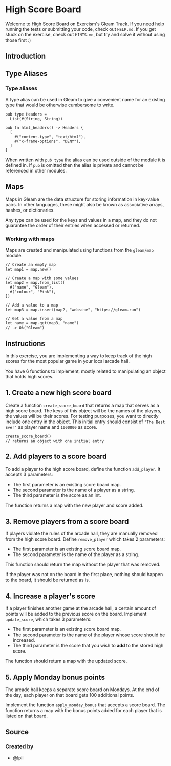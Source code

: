 # High Score Board

Welcome to High Score Board on Exercism's Gleam Track.
If you need help running the tests or submitting your code, check out `HELP.md`.
If you get stuck on the exercise, check out `HINTS.md`, but try and solve it without using those first :)

## Introduction

## Type Aliases

### Type aliases

A type alias can be used in Gleam to give a convenient name for an existing type that would be otherwise cumbersome to write.

```gleam
pub type Headers =
  List(#(String, String))

pub fn html_headers() -> Headers {
  [
    #("content-type", "text/html"),
    #("x-frame-options", "DENY"),
  ]
}
```

When written with `pub type` the alias can be used outside of the module it is defined in. If `pub` is omitted then the alias is private and cannot be referenced in other modules.

## Maps

Maps in Gleam are the data structure for storing information in key-value pairs. In other languages, these might also be known as associative arrays, hashes, or dictionaries.

Any type can be used for the keys and values in a map, and they do not guarantee the order of their entries when accessed or returned.

### Working with maps

Maps are created and manipulated using functions from the `gleam/map` module.

```gleam
// Create an empty map
let map1 = map.new()

// Create a map with some values
let map2 = map.from_list([
  #("name", "Gleam"),
  #("colour", "Pink"),
])

// Add a value to a map
let map3 = map.insert(map2, "website", "https://gleam.run")

// Get a value from a map
let name = map.get(map3, "name")
// -> Ok("Gleam")
```

## Instructions

In this exercise, you are implementing a way to keep track of the high scores for the most popular game in your local arcade hall.

You have 6 functions to implement, mostly related to manipulating an object that holds high scores.

## 1. Create a new high score board

Create a function `create_score_board` that returns a map that serves as a high score board.
The keys of this object will be the names of the players, the values will be their scores.
For testing purposes, you want to directly include one entry in the object.
This initial entry should consist of `"The Best Ever"` as player name and `1000000` as score.

```gleam
create_score_board()
// returns an object with one initial entry
```

## 2. Add players to a score board

To add a player to the high score board, define the function `add_player`.
It accepts 3 parameters:

- The first parameter is an existing score board map.
- The second parameter is the name of a player as a string.
- The third parameter is the score as an int.

The function returns a map with the new player and score added.

## 3. Remove players from a score board

If players violate the rules of the arcade hall, they are manually removed from the high score board.
Define `remove_player` which takes 2 parameters:

- The first parameter is an existing score board map.
- The second parameter is the name of the player as a string.

This function should return the map without the player that was removed.

If the player was not on the board in the first place, nothing should happen to the board, it should be returned as is.

## 4. Increase a player's score

If a player finishes another game at the arcade hall, a certain amount of points will be added to the previous score on the board.
Implement `update_score`, which takes 3 parameters:

- The first parameter is an existing score board map.
- The second parameter is the name of the player whose score should be increased.
- The third parameter is the score that you wish to **add** to the stored high score.

The function should return a map with the updated score.

## 5. Apply Monday bonus points

The arcade hall keeps a separate score board on Mondays.
At the end of the day, each player on that board gets 100 additional points.

Implement the function `apply_monday_bonus` that accepts a score board.
The function returns a map with the bonus points added for each player that is listed on that board.

## Source

### Created by

- @lpil